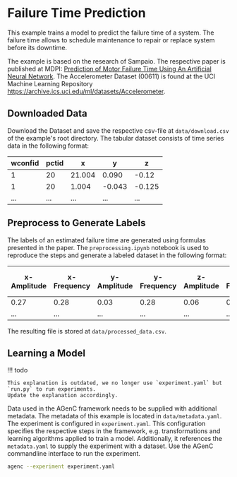 # Failure Time Prediction

This example trains a model to predict the failure time of a system.
The failure time allows to schedule maintenance to repair or replace system before its downtime.

The example is based on the research of Sampaio.
The respective paper is published at MDPI: [Prediction of Motor Failure Time Using An Artificial Neural Network](https://www.mdpi.com/1424-8220/19/19/4342).
The Accelerometer Dataset (00611) is found at the UCI Machine Learning Repository <https://archive.ics.uci.edu/ml/datasets/Accelerometer>.

## Downloaded Data

Download the Dataset and save the respective csv-file at `data/download.csv` of the example's root directory.
The tabular dataset consists of time series data in the following format:

| wconfid | pctid | x      | y      | z      |
| ------- | ----- | ------ | ------ | ------ |
| 1       | 20    | 21.004 | 0.090  | -0.12  |
| 1       | 20    | 1.004  | -0.043 | -0.125 |
| ...     | ...   | ...    | ...    | ...    |

## Preprocess to Generate Labels

The labels of an estimated failure time are generated using formulas presented in the paper.
The `preprocessing.ipynb` notebook is used to reproduce the steps and generate a labeled dataset in the following format:

| x-Amplitude | x-Frequency | y-Amplitude | y-Frequency | z-Amplitude | z-Frequency | Growth-rate | Estimated-Failure-Time |
| ----------- | ----------- | ----------- | ----------- | ----------- | ----------- | ----------- | ---------------------- |
| 0.27        | 0.28        | 0.03        | 0.28        | 0.06        | 0.28        | 0.05        | 1093.65                |
| ...         | ...         | ...         | ...         | ...         | ...         | ...         | ...                    |

The resulting file is stored at `data/processed_data.csv`.

## Learning a Model

!!! todo

    This explanation is outdated, we no longer use `experiment.yaml` but `run.py` to run experiments.
    Update the explanation accordingly.

Data used in the AGenC framework needs to be supplied with additional metadata.
The metadata of this example is located in `data/metadata.yaml`.
The experiment is configured in `experiment.yaml`.
This configuration specifies the respective steps in the framework, e.g. transformations and learning algorithms applied to train a model.
Additionally, it references the `metadata.yaml` to supply the experiment with a dataset.
Use the AGenC commandline interface to run the experiment.

```bash
agenc --experiment experiment.yaml
```
